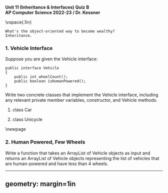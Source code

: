 __Unit 11 (Inheritance & Interfaces) Quiz B__  
__AP Computer Science 2022-23 / Dr. Kessner__  

\vspace{.1in}

```
What's the object-oriented way to become wealthy?
Inheritance.
```

### 1.  Vehicle Interface

Suppose you are given the Vehicle interface:

```
public interface Vehicle
{
    public int wheelCount();
    public boolean isHumanPowered();
}
```


Write two concrete classes that implement the Vehicle interface, including any
relevant private member variables, constructor, and Vehicle methods.

1) class Car

2) class Unicycle

\newpage


### 2.  Human Powered, Few Wheels

Write a function that takes an ArrayList of Vehicle objects as input and
returns an ArrayList of Vehicle objects representing the list of vehicles that
are human-powered and have less than 4 wheels.


---
geometry: margin=1in
---


